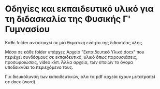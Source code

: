 # Οδηγίες και εκπαιδευτικό υλικό για τη διδασκαλία της Φυσικής Γ' Γυμνασίου

Κάθε folder αντιστοιχεί σε μία θεματική ενόητα της διδακτέας ύλης.

Μέσα σε κάθε folder υπάρχει:
Αρχείο "Εκπαιδευτικό Υλικό.docx" που περιέχει συνδέσμους σε εκπαιδευτικό, υλικό όπως παρουσιάσεις, προσωμοιώσεις, video κλπ. Άλλα αρχεία, των οποίων το όνομα υποδεικνύει το περιεχόμενο τους.

Για διευκόλυνση των εκπαιδευτικών, όλα τα pdf αρχεία έχουν μετατραπεί σε docx (word).
